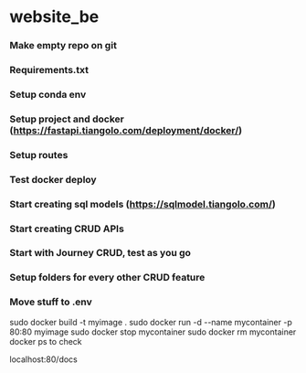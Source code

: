 # website_be

### Make empty repo on git
### Requirements.txt
### Setup conda env
### Setup project and docker (https://fastapi.tiangolo.com/deployment/docker/)
### Setup routes
### Test docker deploy
### Start creating sql models (https://sqlmodel.tiangolo.com/)
### Start creating CRUD APIs
### Start with Journey CRUD, test as you go
### Setup folders for every other CRUD feature
### Move stuff to .env

sudo docker build -t myimage .
sudo docker run -d --name mycontainer -p 80:80 myimage
sudo docker stop mycontainer
sudo docker rm mycontainer
docker ps to check

localhost:80/docs